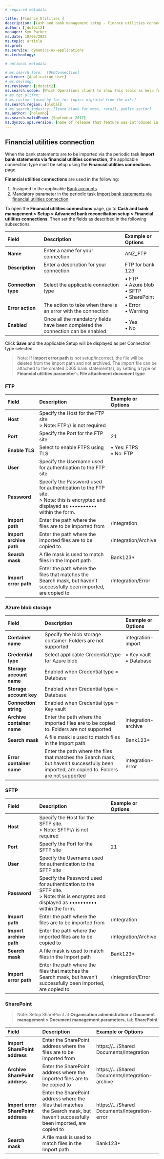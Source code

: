 ```yaml
---
# required metadata

title: [Finance Utilities ]
description: [Cash and bank management setup - Finance utilities connections]
author: [jdutoit2]
manager: Kym Parker
ms.date: 10/05/2022
ms.topic: article
ms.prod: 
ms.service: dynamics-ax-applications
ms.technology: 

# optional metadata

# ms.search.form:  [DFUConnection]
audience: [Application User]
# ms.devlang: 
ms.reviewer: [jdutoit2]
ms.search.scope: [Which Operations client to show this topic as help for, to be set by content strategist, see list here: https://microsoft.sharepoint.com/teams/DynDoc/_layouts/15/WopiFrame.aspx?sourcedoc={23419e1c-eb64-42e9-aa9b-79875b428718}&action=edit&wd=target%28Core-Dynamics-AX-CP-requirements%2Eone%7C4CC185C0%2DEFAA%2D42CD%2D94B9%2D8F2A45E7F61A%2FVersions-list-for-docs-topics%7CC14BE630%2D5151%2D49D6%2D8305%2D554B5084593C%2F%29]
# ms.tgt_pltfrm: 
# ms.custom: [used by loc for topics migrated from the wiki]
ms.search.region: [Global]
# ms.search.industry: [leave blank for most, retail, public sector]
ms.author: [helenho]
ms.search.validFrom: [September 2017]
ms.dyn365.ops.version: [name of release that feature was introduced in, see list here: https://microsoft.sharepoint.com/teams/DynDoc/_layouts/15/WopiFrame.aspx?sourcedoc={23419e1c-eb64-42e9-aa9b-79875b428718}&action=edit&wd=target%28Core-Dynamics-AX-CP-requirements%2Eone%7C4CC185C0%2DEFAA%2D42CD%2D94B9%2D8F2A45E7F61A%2FVersions-list-for-docs-topics%7CC14BE630%2D5151%2D49D6%2D8305%2D554B5084593C%2F%29]
---
```


## Financial utilities connection
When the bank statements are to be imported via the periodic task **Import bank statements via financial utilities connection**, the applicable connection type must be setup using the **Financial utilities connections** page.

**Financial utilities connections** are used in the following:
1.	Assigned to the applicable [Bank accounts](Bank-accounts.md).
2.	Mandatory parameter in the periodic task [Import bank statements via financial utilities connection](Bank-statement-import.md)

To open the **Financial utilities connections** page, go to **Cash and bank management > Setup > Advanced bank reconciliation setup > Financial utilities connections**. Then set the fields as described in the following subsections.


Field         | Description                         | Example or Options
:--           |:--                                  |:--
**Name**      |	Enter a name for your connection	  | ANZ_FTP
**Description**   |	Enter a description for your connection	  |FTP for bank 123
**Connection type** |	Select the applicable connection type	  | •	FTP <br> •	Azure blob <br> •	SFTP <br> •	SharePoint
**Error action**    |	The action to take when there is an error with the connection | •	Error <br> •	Warning
**Enabled**         |	Once all the mandatory fields have been completed the connection can be enabled	  | •	Yes <br> •	No

Click **Save** and the applicable Setup will be displayed as per Connection type selected

> Note: If **Import error path** is not setup/incorrect, the file will be deleted from the import path and not archived. The import file can be attached to the created D365 bank statement(s), by setting a type on **Financial utilities parameter**'s **File attachment document type**.

### FTP

Field         | Description                         | Example or Options
:--           |:--                                  |:--
**Host**            |	Specify the Host for the FTP site <br> > Note: FTP:// is not required	
**Port**            |	Specify the Port for the FTP site	      | 21
**Enable TLS**      |	Select to enable FTPS using TLS	        | •	Yes: FTPS <br> •	No: FTP
**User**            |	Specify the Username used for authentication to the FTP site	
**Password**        |	Specify the Password used for authentication to the FTP site. <br> > Note: this is encrypted and displayed as •••••••••• within the form.	
**Import path**     |	Enter the path where the files are to be imported from	  | /Integration
**Import archive path** |	Enter the path where the imported files are to be copied to	 | /Integration/Archive
**Search mask**     |	A file mask is used to match files in the Import path	    | Bank123*
**Import error path** |	Enter the path where the files that matches the Search mask, but haven’t successfully been imported, are copied to	| /Integration/Error

### Azure blob storage

Field         | Description                         | Example or Options
:--           |:--                                  |:--
**Container name**  |	Specify the blob storage container. Folders are not supported	  | integration-import
**Credential type** |	Select applicable Credential type for Azure blob	| •	Key vault <br> •	Database
**Storage account name**  |	Enabled when Credential type = Database	
**Storage account key**   |	Enabled when Credential type = Database	
**Connection string**     |	Enabled when Credential type = Key vault	
**Archive container name**  |	Enter the path where the imported files are to be copied to. Folders are not supported	| integration-archive
**Search mask**           |	A file mask is used to match files in the Import path	        | Bank123*
**Error container name**  |	Enter the path where the files that matches the Search mask, but haven’t successfully been imported, are copied to. Folders are not supported	| integration-error

### SFTP		

Field         | Description                         | Example or Options
:--           |:--                                  |:--
**Host**                  |	Specify the Host for the SFTP site. <br> > Note: SFTP:// is not required	
**Port**            |	Specify the Port for the SFTP site	  | 21
**User**            |	Specify the Username used for authentication to the SFTP site	
**Password**        |	Specify the Password used for authentication to the SFTP site. <br> > Note: this is encrypted and displayed as •••••••••• within the form.	
**Import path**     |	Enter the path where the files are to be imported from	  | /Integration
**Import archive path** |	Enter the path where the imported files are to be copied to	  | /Integration/Archive
**Search mask**     |	A file mask is used to match files in the Import path	    | Bank123*
**Import error path** |	Enter the path where the files that matches the Search mask, but haven’t successfully been imported, are copied to	  | /Integration/Error

### SharePoint
> Note: Setup SharePoint at **Organisation administration > Document management > Document management parameters**, tab **SharePoint**

Field         | Description                         | Example or Options
:--           |:--                                  |:--
**Import SharePoint address**	| Enter the SharePoint address where the files are to be imported from |	https://.../Shared Documents/Integration
**Archive SharePoint address**  |	Enter the SharePoint address where the imported files are to be copied to	| https://.../Shared Documents/Integration-archive
**Import error SharePoint address** |	Enter the SharePoint address where the files that matches the Search mask, but haven’t successfully been imported, are copied to	| https://.../Shared Documents/Integration-error
**Search mask**     |	A file mask is used to match files in the Import path	    | Bank123*



